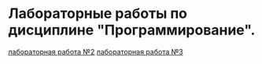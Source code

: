 # Лабораторные работы по дисциплине "Программирование".

[лабораторная работа №2](/java-lab2)
[лабораторная работа №3](/java-lab3)
